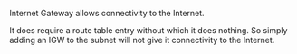 Internet Gateway allows connectivity to the Internet.

It does require a route table entry without which it does nothing. So simply adding an IGW to the subnet will not give it connectivity to the Internet.